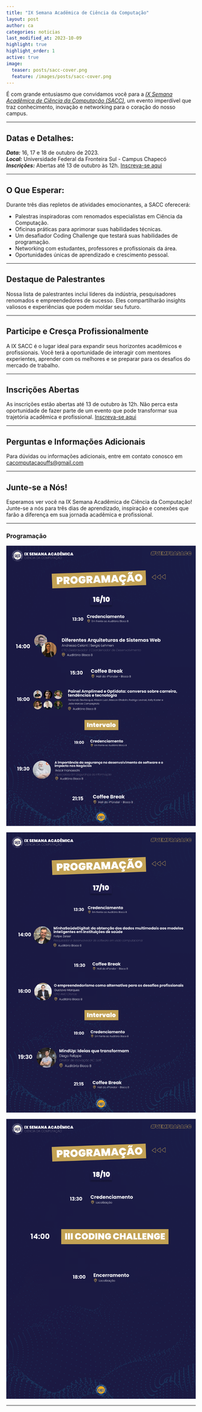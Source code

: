 ```yaml
---
title: "IX Semana Acadêmica de Ciência da Computação"
layout: post
author: ca
categories: noticias
last_modified_at: 2023-10-09
highlight: true
highlight_order: 1
active: true
image:
  teaser: posts/sacc-cover.png
  feature: /images/posts/sacc-cover.png
---
```


É com grande entusiasmo que convidamos você para a [*IX Semana Acadêmica de Ciência da Computação (SACC)*](https://cc.uffs.edu.br/sacc/), um evento imperdível que traz conhecimento, inovação e networking para o coração do nosso campus.

---  

## Datas e Detalhes:

***Data:*** 16, 17 e 18 de outubro de 2023.  
***Local:*** Universidade Federal da Fronteira Sul - Campus Chapecó  
***Inscrições:*** Abertas até 13 de outubro às 12h. [Inscreva-se aqui](https://forms.gle/rSCe1fMxw21vpifJ6)  

--- 

## O Que Esperar:

Durante três dias repletos de atividades emocionantes, a SACC oferecerá:

- Palestras inspiradoras com renomados especialistas em Ciência da Computação.  
- Oficinas práticas para aprimorar suas habilidades técnicas.  
- Um desafiador Coding Challenge que testará suas habilidades de programação.  
- Networking com estudantes, professores e profissionais da área.  
- Oportunidades únicas de aprendizado e crescimento pessoal.  

---

## Destaque de Palestrantes

Nossa lista de palestrantes inclui líderes da indústria, pesquisadores renomados e empreendedores de sucesso. Eles compartilharão insights valiosos e experiências que podem moldar seu futuro.  

---

## Participe e Cresça Profissionalmente

A IX SACC é o lugar ideal para expandir seus horizontes acadêmicos e profissionais. Você terá a oportunidade de interagir com mentores experientes, aprender com os melhores e se preparar para os desafios do mercado de trabalho.

---

## Inscrições Abertas

As inscrições estão abertas até 13 de outubro às 12h. Não perca esta oportunidade de fazer parte de um evento que pode transformar sua trajetória acadêmica e profissional. [Inscreva-se aqui](https://forms.gle/rSCe1fMxw21vpifJ6)

---

## Perguntas e Informações Adicionais

Para dúvidas ou informações adicionais, entre em contato conosco em cacomputacaouffs@gmail.com

--- 

## Junte-se a Nós!

Esperamos ver você na IX Semana Acadêmica de Ciência da Computação! Junte-se a nós para três dias de aprendizado, inspiração e conexões que farão a diferença em sua jornada acadêmica e profissional.

---

### Programação

![Imagem](/images/posts/sacc-programacao-1610.png)

![Imagem](/images/posts/sacc-programacao-1710.png)

![Imagem](/images/posts/sacc-programacao-1810.png)

---
